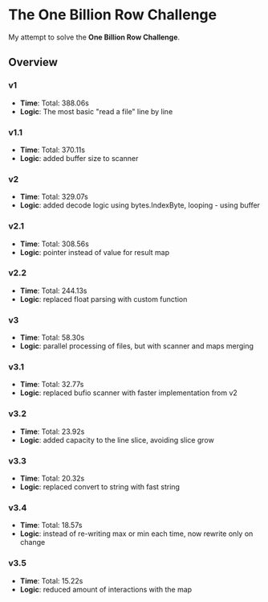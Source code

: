 # The One Billion Row Challenge
My attempt to solve the **One Billion Row Challenge**.

## Overview

### v1
- **Time**: Total: 388.06s
- **Logic**: The most basic "read a file" line by line

### v1.1
- **Time**: Total: 370.11s
- **Logic**: added buffer size to scanner

### v2
- **Time**: Total: 329.07s
- **Logic**: added decode logic using bytes.IndexByte, looping - using buffer

### v2.1
- **Time**: Total: 308.56s
- **Logic**: pointer instead of value for result map

### v2.2
- **Time**: Total: 244.13s
- **Logic**: replaced float parsing with custom function

### v3
- **Time**: Total: 58.30s
- **Logic**: parallel processing of files, but with scanner and maps merging

### v3.1
- **Time**: Total: 32.77s
- **Logic**: replaced bufio scanner with faster implementation from v2

### v3.2
- **Time**: Total: 23.92s
- **Logic**: added capacity to the line slice, avoiding slice grow

### v3.3
- **Time**: Total: 20.32s
- **Logic**: replaced convert to string with fast string

### v3.4
- **Time**: Total: 18.57s
- **Logic**: instead of re-writing max or min each time, now rewrite only on change

### v3.5
- **Time**: Total: 15.22s
- **Logic**: reduced amount of interactions with the map
